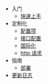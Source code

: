 - 入门
  - [快速上手](zh-cn/getting-started.md)
- 定制化
  - [配置项](zh-cn/configuration.md)
  - [接口配置](zh-cn/API-configuration.md)
  - [国际化](zh-cn/i18n.md)
  - [http 请求](zh-cn/request.md)
- 指南
  - [部署](zh-cn/deploy.md)
- [更新日志](zh-cn/change-log.md)
